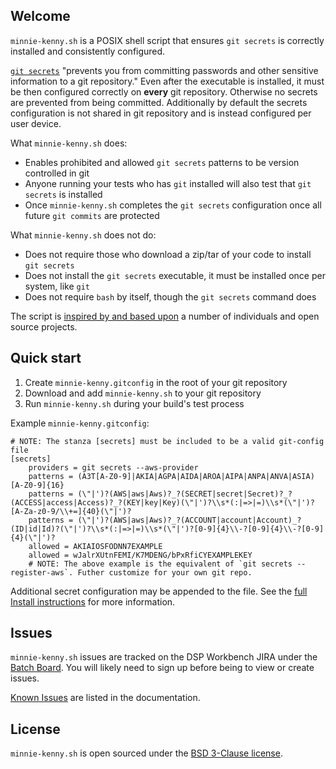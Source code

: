 ## Welcome

`minnie-kenny.sh` is a POSIX shell script that ensures `git secrets` is correctly installed and consistently configured.

[`git secrets`](https://github.com/awslabs/git-secrets#readme) "prevents you from committing passwords and other
sensitive information to a git repository." Even after the executable is installed, it must be then configured correctly
on **every** git repository. Otherwise no secrets are prevented from being committed. Additionally by default the
secrets configuration is not shared in git repository and is instead configured per user device.

What `minnie-kenny.sh` does:

- Enables prohibited and allowed `git secrets` patterns to be version controlled in git
- Anyone running your tests who has `git` installed will also test that `git secrets` is installed
- Once `minnie-kenny.sh` completes the `git secrets` configuration once all future `git commits` are protected

What `minnie-kenny.sh` does not do:

- Does not require those who download a zip/tar of your code to install `git secrets`
- Does not install the `git secrets` executable, it must be installed once per system, like `git`
- Does not require `bash` by itself, though the `git secrets` command does

The script is [inspired by and based upon](Acknowledgments/) a number of individuals and open source projects.

## Quick start

1. Create `minnie-kenny.gitconfig` in the root of your git repository
2. Download and add `minnie-kenny.sh` to your git repository
3. Run `minnie-kenny.sh` during your build's test process

Example `minnie-kenny.gitconfig`:

```gitconfig
# NOTE: The stanza [secrets] must be included to be a valid git-config file
[secrets]
    providers = git secrets --aws-provider
    patterns = (A3T[A-Z0-9]|AKIA|AGPA|AIDA|AROA|AIPA|ANPA|ANVA|ASIA)[A-Z0-9]{16}
    patterns = (\"|')?(AWS|aws|Aws)?_?(SECRET|secret|Secret)?_?(ACCESS|access|Access)?_?(KEY|key|Key)(\"|')?\\s*(:|=>|=)\\s*(\"|')?[A-Za-z0-9/\\+=]{40}(\"|')?
    patterns = (\"|')?(AWS|aws|Aws)?_?(ACCOUNT|account|Account)_?(ID|id|Id)?(\"|')?\\s*(:|=>|=)\\s*(\"|')?[0-9]{4}\\-?[0-9]{4}\\-?[0-9]{4}(\"|')?
    allowed = AKIAIOSFODNN7EXAMPLE
    allowed = wJalrXUtnFEMI/K7MDENG/bPxRfiCYEXAMPLEKEY
    # NOTE: The above example is the equivalent of `git secrets --register-aws`. Futher customize for your own git repo.
```

Additional secret configuration may be appended to the file. See the [full Install instructions](Install/) for more
information.

## Issues

`minnie-kenny.sh` issues are tracked on the DSP Workbench JIRA under the [Batch
Board](https://broadworkbench.atlassian.net/projects/BA/issues). You will likely need to sign up before being to view or
create issues.

[Known Issues](KnownIssues/) are listed in the documentation.

## License

`minnie-kenny.sh` is open sourced under the [BSD 3-Clause
license](https://github.com/broadinstitute/minnie-kenny/blob/ks_first_draft/LICENSE.txt).
